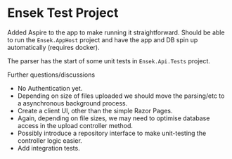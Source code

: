 # Ensek Test Project

Added Aspire to the app to make running it straightforward.  Should be able
to run the `Ensek.AppHost` project and have the app and DB spin up automatically (requires docker).

The parser has the start of some unit tests in `Ensek.Api.Tests` project.

Further questions/discussions
 
- No Authentication yet.
- Depending on size of files uploaded we should move the parsing/etc to a asynchronous background process.
- Create a client UI, other than the simple Razor Pages.
- Again, depending on file sizes, we may need to optimise database access in the upload controller method.
- Possibly introduce a repository interface to make unit-testing the controller logic easier.
- Add integration tests.
